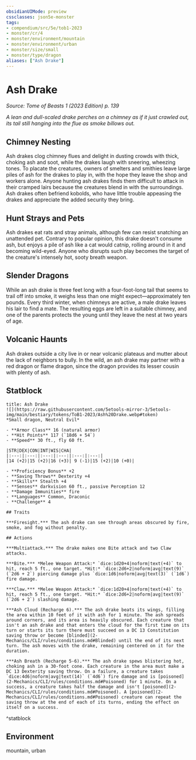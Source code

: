 ```yaml
---
obsidianUIMode: preview
cssclasses: json5e-monster
tags:
- compendium/src/5e/tob1-2023
- monster/cr/4
- monster/environment/mountain
- monster/environment/urban
- monster/size/small
- monster/type/dragon
aliases: ["Ash Drake"]
---
```

# Ash Drake
*Source: Tome of Beasts 1 (2023 Edition) p. 139*  

*A lean and dull-scaled drake perches on a chimney as if it just crawled out, its tail still hanging into the flue as smoke billows out.*

## Chimney Nesting

Ash drakes clog chimney flues and delight in dusting crowds with thick, choking ash and soot, while the drakes laugh with sneering, wheezing tones. To placate the creatures, owners of smelters and smithies leave large piles of ash for the drakes to play in, with the hope they leave the shop and workers alone. Anyone hunting ash drakes finds them difficult to attack in their cramped lairs because the creatures blend in with the surroundings. Ash drakes often befriend kobolds, who have little trouble appeasing the drakes and appreciate the added security they bring.

## Hunt Strays and Pets

Ash drakes eat rats and stray animals, although few can resist snatching an unattended pet. Contrary to popular opinion, this drake doesn't consume ash, but enjoys a pile of ash like a cat would catnip, rolling around in it and becoming wild-eyed. Anyone who disrupts such play becomes the target of the creature's intensely hot, sooty breath weapon.

## Slender Dragons

While an ash drake is three feet long with a four-foot-long tail that seems to trail off into smoke, it weighs less than one might expect—approximately ten pounds. Every third winter, when chimneys are active, a male drake leaves his lair to find a mate. The resulting eggs are left in a suitable chimney, and one of the parents protects the young until they leave the nest at two years of age.

## Volcanic Haunts

Ash drakes outside a city live in or near volcanic plateaus and mutter about the lack of neighbors to bully. In the wild, an ash drake may partner with a red dragon or flame dragon, since the dragon provides its lesser cousin with plenty of ash.

## Statblock

```ad-statblock
title: Ash Drake
![](https://raw.githubusercontent.com/5etools-mirror-3/5etools-img/main/bestiary/tokens/ToB1-2023/Ash%20Drake.webp#token)
*Small dragon, Neutral Evil*

- **Armor Class** 16 (natural armor)
- **Hit Points** 117 (`18d6 + 54`)
- **Speed** 30 ft., fly 60 ft.

|STR|DEX|CON|INT|WIS|CHA|
|:---:|:---:|:---:|:---:|:---:|:---:|
|14 (+2)|15 (+2)|16 (+3)| 9 (-1)|15 (+2)|10 (+0)|

- **Proficiency Bonus** +2
- **Saving Throws** Dexterity +4
- **Skills** Stealth +4
- **Senses** darkvision 60 ft., passive Perception 12
- **Damage Immunities** fire
- **Languages** Common, Draconic
- **Challenge** 4

## Traits

***Firesight.*** The ash drake can see through areas obscured by fire, smoke, and fog without penalty.

## Actions

***Multiattack.*** The drake makes one Bite attack and two Claw attacks.

***Bite.*** *Melee Weapon Attack:* `dice:1d20+4|noform|text(+4)` to hit, reach 5 ft., one target. *Hit:* `dice:2d6+2|noform|avg|text(9)` (`2d6 + 2`) piercing damage plus `dice:1d6|noform|avg|text(3)` (`1d6`) fire damage.

***Claw.*** *Melee Weapon Attack:* `dice:1d20+4|noform|text(+4)` to hit, reach 5 ft., one target. *Hit:* `dice:2d6+2|noform|avg|text(9)` (`2d6 + 2`) slashing damage.

***Ash Cloud (Recharge 6).*** The ash drake beats its wings, filling the area within 10 feet of it with ash for 1 minute. The ash spreads around corners, and its area is heavily obscured. Each creature that isn't an ash drake and that enters the cloud for the first time on its turn or starts its turn there must succeed on a DC 13 Constitution saving throw or become [blinded](2-Mechanics/CLI/rules/conditions.md#Blinded) until the end of its next turn. The ash moves with the drake, remaining centered on it for the duration.

***Ash Breath (Recharge 5-6).*** The ash drake spews blistering hot, choking ash in a 30-foot cone. Each creature in the area must make a DC 13 Dexterity saving throw. On a failure, a creature takes `dice:4d6|noform|avg|text(14)` (`4d6`) fire damage and is [poisoned](2-Mechanics/CLI/rules/conditions.md#Poisoned) for 1 minute. On a success, a creature takes half the damage and isn't [poisoned](2-Mechanics/CLI/rules/conditions.md#Poisoned). A [poisoned](2-Mechanics/CLI/rules/conditions.md#Poisoned) creature can repeat the saving throw at the end of each of its turns, ending the effect on itself on a success.
```
^statblock

## Environment

mountain, urban